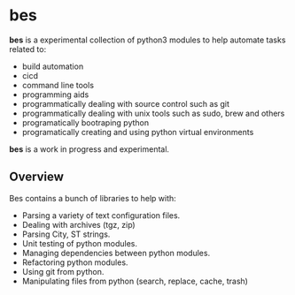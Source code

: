 # bes

**bes** is a experimental collection of python3 modules to help
automate tasks related to:

- build automation
- cicd
- command line tools
- programming aids
- programmatically dealing with source control such as git
- programmatically dealing with unix tools such as sudo, brew and others
- programatically bootraping python
- programatically creating and using python virtual environments


**bes** is a work in progress and experimental.

## Overview

Bes contains a bunch of libraries to help with:
* Parsing a variety of text configuration files.
* Dealing with archives (tgz, zip)
* Parsing City, ST strings.
* Unit testing of python modules.
* Managing dependencies between python modules.
* Refactoring python modules.
* Using git from python.
* Manipulating files from python (search, replace, cache, trash)
